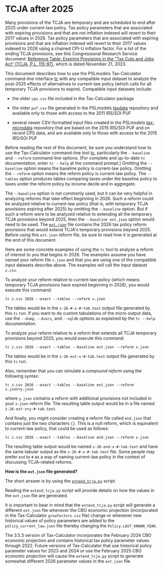 TCJA after 2025
===============

Many provisions of the TCJA are temporary and are scheduled to end
after 2025 under current-law policy.  Tax policy parameters that are
associated with expiring provisions and that are not inflation indexed
will revert to their 2017 values in 2026.  Tax policy parameters that
are associated with expiring provisions and that are inflation indexed
will revert to their 2017 values indexed to 2026 using a chained CPI-U
inflation factor.  For a list of the ending TCJA provisions, see this
Congressional Research Service document: [Reference Table: Expiring
Provisions in the "Tax Cuts and Jobs Act" (TCJA, P.L. 115-97)](
https://crsreports.congress.gov/product/pdf/R/R47846), which is dated
November 21, 2023.

This document describes how to use the PSLmodels Tax-Calculator
command-line interface
[tc](https://taxcalc.pslmodels.org/guide/cli.html) with any compatible
input dataset to analyze the post-2025 effects of alternatives to
current-law policy (which calls for all temporary TCJA provisions to
expire).  Compatible input datasets include:

* the older `cps.csv` file included in the Tax-Calculator package

* the older `puf.csv` file generated in the PSLmodels
  [taxdata](https://github.com/PSLmodels/taxdata) repository and
  available only to those with access to the 2011 IRS/SOI PUF

* several newer CSV-formatted input files created in the PSLmodels
  [tax-microdata](https://github.com/PSLmodels/tax-microdata-benchmarking)
  repository that are based on the 2015 IRS/SOI PUF and on recent CPS
  data, and are available only to those with access to the 2015
  IRS/SOI PUF

Before reading the rest of this document, be sure you understand how
to use the Tax-Calculator command-line tool
[tc](https://taxcalc.pslmodels.org/guide/cli.html), particularly the
`--baseline` and `--reform` command-line options.  (For complete and
up-to-date `tc` documentation, enter `tc --help` at the command
prompt.)  Omitting the `--baseline` option means the baseline policy
is current-law policy.  Omitting the `--reform` option means the
reform policy is current-law policy.  The `--tables` option produces
tables comparing taxes under the baseline policy to taxes under the
reform policy by income decile and in aggregate.

The `--baseline` option is not commonly used, but it can be very
helpful in analyzing reforms that take effect beginning in 2026.  Such
a reform could be analyzed relative to current-law policy (that is,
with temporary TCJA provisions expiring after 2025) by omitting the
`--baseline` option.  But if such a reform were to be analyzed
relative to extending all the temporary TCJA provisions beyond 2025,
then the `--baseline ext.json` option would need to be used.  The
[`ext.json`](../../taxcalc/reforms/ext.json) file contains the 2026
tax policy reform provisions that would extend TCJA's temporary
provisions beyond 2025.  Before using this `ext.json` reform file, be
sure to read how it is generated at the end of this document.

Here are some concrete examples of using the `tc` tool to analyze a
reform of interest to you that begins in 2026.  The examples assume
you have named your reform file `x.json` and that you are using one
of the compatible input datasets describe above.  The examples will
call the input dataset `z.csv`.

To analyze your reform relative to current-law policy (which means
temporary TCJA provisions have expired beginning in 2026), you would
execute this command:

```
tc z.csv 2026 --exact --tables --reform x.json
```

The tables would be in the `z-26-#-x-#-tab.text` output file generated
by this `tc` run.  If you want to do custom tabulations of the micro
output data, use the `--dump`, `--dvars`, and `--sqldb` options as
explained by the `tc --help` documentation.

To analyze your reform relative to a reform that extends all TCJA
temporary provisions beyond 2025, you would execute this command:

```
tc z.csv 2026 --exact --tables --baseline ext.json --reform x.json
```

The tables would be in the `z-26-ext-x-#-tab.text` output file
generated by this `tc` run.

Also, remember that you can simulate a _compound reform_ using the
following syntax:

```
tc z.csv 2026 --exact --tables --baseline ext.json --reform x.json+y.json
```

where `y.json` contains a reform with additional provisions not
included in your `x.json` reform file.  The resulting table output
would be in a file named `z-26-ext-x+y-#-tab.text`.

And finally, you might consider creating a reform file called
`end.json` that contains just the two characters `{}`.  This is a null
reform, which is equivalent to current-law policy, that could be used
as follows:

```
tc z.csv 2026 --exact --tables --baseline end.json --reform x.json
```

The resulting table output would be named `z-26-end-x-#-tab.text` and
have the same tabular output as the `z-26-#-x-#-tab.text` file.  Some
people may prefer `end` to `#` as a way of naming current-law policy
in the context of discussing TCJA-related reforms.


**How is the `ext.json` file generated?**

The short answer is by using the
[`extend_tcja.py`](../../extend_tcja.py) script.

Reading the `extend_tcja.py` script will provide details on how the
values in the `ext.json` file are generated.

It is important to bear in mind that the `extend_tcja.py` script will
generate a different `ext.json` file whenever the CBO economic
projection (incorporated in the Tax-Calculator `growfactors.csv` file)
change or whenever new historical values of policy parameters are
added to the `policy_current_law.json` file thereby changing the
`Policy.LAST_KNOWN_YEAR`.

The 3.5.3 version of Tax-Calculator incorporates the February 2024 CBO
economic projection and contains historical tax policy parameter values
through 2022.  Future versions of Tax-Calculator that use historical
policy parameter values for 2023 and 2024 or use the February 2025 CBO
economic projection will cause the `extend_tcja.py` script to generate
somewhat different 2026 parameter values in the `ext.json` file.

